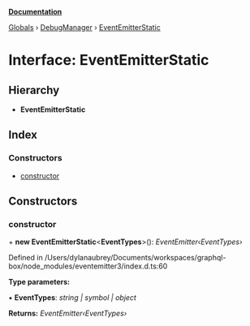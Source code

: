 **[Documentation](../README.md)**

[Globals](../README.md) › [DebugManager](../classes/debugmanager.md) › [EventEmitterStatic](debugmanager.eventemitterstatic.md)

# Interface: EventEmitterStatic

## Hierarchy

* **EventEmitterStatic**

## Index

### Constructors

* [constructor](debugmanager.eventemitterstatic.md#constructor)

## Constructors

###  constructor

\+ **new EventEmitterStatic**<**EventTypes**>(): *EventEmitter‹EventTypes›*

Defined in /Users/dylanaubrey/Documents/workspaces/graphql-box/node_modules/eventemitter3/index.d.ts:60

**Type parameters:**

▪ **EventTypes**: *string | symbol | object*

**Returns:** *EventEmitter‹EventTypes›*